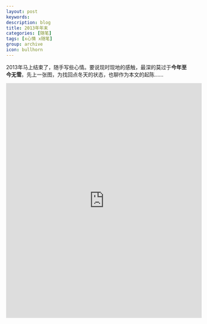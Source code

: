 ```yaml
---
layout: post
keywords: 
description: blog
title: 2013年年末
categories: [随笔]
tags: [x心情 x随笔]
group: archive
icon: bullhorn
---
```

2013年马上结束了，随手写些心情。要说现时现地的感触，最深的莫过于**今年至今无雪**。先上一张图，为找回点冬天的状态，也聊作为本文的起陈……
<iframe src="https://www.flickr.com/photos/112985704@N04/11660630713/player/0b4fe4c20f" height="640" width="535"  frameborder="0" allowfullscreen webkitallowfullscreen mozallowfullscreen oallowfullscreen msallowfullscreen></iframe>
